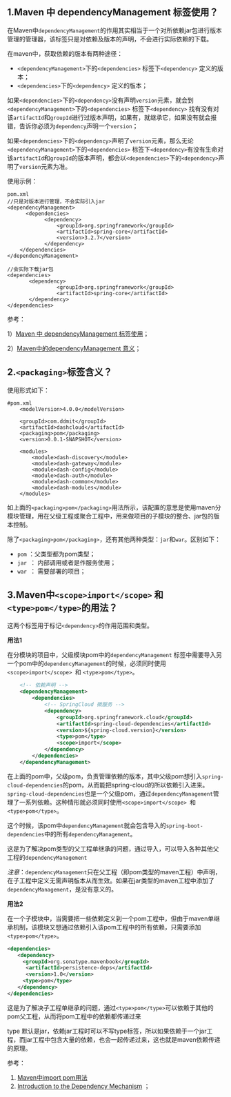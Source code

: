 ## 1.Maven 中 dependencyManagement 标签使用？

在Maven中`dependencyManagement`的作用其实相当于一个对所依赖jar包进行版本管理的管理器，该标签只是对依赖及版本的声明，不会进行实际依赖的下载。

在maven中，获取依赖的版本有两种途径：

* `<dependencyManagement>`下的`<dependencies>` 标签下`<dependency>` 定义的版本；
* `<dependencies>`下的`<dependency>` 定义的版本；

如果`<dependencies>`下的`<dependency>`没有声明`version`元素，就会到`<dependencyManagement>`下的`<dependencies>` 标签下`<dependency>` 找有没有对该`artifactId`和`groupId`进行过版本声明，如果有，就继承它，如果没有就会报错，告诉你必须为`dependency`声明一个`version`；

如果`<dependencies>`下的`<dependency>`声明了`version`元素，那么无论`<dependencyManagement>`下的`<dependencies>` 标签下`<dependency>`有没有生命对该`artifactId`和`groupId`的版本声明，都会以`<dependencies>`下的`<dependency>`声明了`version`元素为准。

使用示例：

```
pom.xml  
//只是对版本进行管理，不会实际引入jar  
<dependencyManagement>  
      <dependencies>  
            <dependency>  
                <groupId>org.springframework</groupId>  
                <artifactId>spring-core</artifactId>  
                <version>3.2.7</version>  
            </dependency>  
    </dependencies>  
</dependencyManagement>  
  
//会实际下载jar包  
<dependencies>  
       <dependency>  
                <groupId>org.springframework</groupId>  
                <artifactId>spring-core</artifactId>  
       </dependency>  
</dependencies>
```



参考：

1）[Maven 中 dependencyManagement 标签使用](https://www.jianshu.com/p/ee15cda51d9d)；

2）[Maven中的dependencyManagement 意义](https://www.cnblogs.com/mr-wuxiansheng/p/6189438.html)；



## 2.`<packaging>`标签含义？

使用形式如下：

```
#pom.xml
    <modelVersion>4.0.0</modelVersion>

    <groupId>com.ddmit</groupId>
    <artifactId>dashcloud</artifactId>
    <packaging>pom</packaging>
    <version>0.0.1-SNAPSHOT</version>

    <modules>
        <module>dash-discovery</module>
        <module>dash-gateway</module>
        <module>dash-config</module>
        <module>dash-auth</module>
        <module>dash-common</module>
        <module>dash-modules</module>
    </modules>
```

如上面的`<packaging>pom</packaging>`用法所示，该配置的意思是使用maven分模块管理，用在父级工程或聚合工程中，用来做项目的子模块的整合、jar包的版本控制。

除了`<packaging>pom</packaging>`，还有其他两种类型：`jar`和`war`。区别如下：

- `pom` ：父类型都为pom类型；
- `jar `： 内部调用或者是作服务使用；
- `war `： 需要部署的项目；



## 3.Maven中`<scope>import</scope>` 和 `<type>pom</type>`的用法？

这两个标签用于标记`<dependency>`的作用范围和类型。

**用法1**

在分模块的项目中，父级模块pom中的`dependencyManagement` 标签中需要导入另一个pom中的`dependencyManagement`的时候，必须同时使用`<scope>import</scope> `和 `<type>pom</type>`。

```xml
    <!-- 依赖声明 -->
    <dependencyManagement>
        <dependencies>
            <!-- SpringCloud 微服务 -->
            <dependency>
                <groupId>org.springframework.cloud</groupId>
                <artifactId>spring-cloud-dependencies</artifactId>
                <version>${spring-cloud.version}</version>
                <type>pom</type>
                <scope>import</scope>
            </dependency>
        </dependencies>
    </dependencyManagement>
```

在上面的pom中，父级pom，负责管理依赖的版本，其中父级pom想引入`spring-cloud-dependencies`的pom，从而能把spring-cloud的所以依赖引入进来。`spring-cloud-dependencies`也是一个父级pom，通过`dependencyManagement`管理了一系列依赖。这种情形就必须同时使用`<scope>import</scope> `和 `<type>pom</type>`。

 这个时候，该pom中`dependencyManagement`就会包含导入的`spring-boot-dependencies`中的所有`dependencyManagement`。

这是为了解决pom类型的父工程单继承的问题，通过导入，可以导入各种其他父工程的`dependencyManagement`

*注意*：`dependencyManagement`只在父工程（即pom类型的maven工程）中声明，在子工程中定义无需声明版本从而生效。如果在jar类型的maven工程中添加了`dependencyManagement`，是没有意义的。



**用法2**

在一个子模块中，当需要把一些依赖定义到一个pom工程中，但由于maven单继承机制，该模块又想通过依赖引入该pom工程中的所有依赖，只需要添加`<type>pom</type>`。

```xml
<dependencies>
　　<dependency>
　　　<groupId>org.sonatype.mavenbook</groupId>  　　　  
	  <artifactId>persistence-deps</artifactId>  　　　  
	  <version>1.0</version>
　　　<type>pom</type>
　　</dependency> 
</dependencies>
```

这是为了解决子工程单继承的问题，通过`<type>pom</type>`可以依赖于其他的pom父工程，从而将pom工程中的依赖都传递过来

type 默认是jar，依赖jar工程时可以不写type标签，所以如果依赖于一个jar工程，而jar工程中包含大量的依赖，也会一起传递过来，这也就是maven依赖传递的原理。

参考：

1. [Maven中import pom用法](https://www.cnblogs.com/cainiao-Shun666/p/15822262.html)
2. [Introduction to the Dependency Mechanism](https://maven.apache.org/guides/introduction/introduction-to-dependency-mechanism.html#Dependency_Scope) ；
